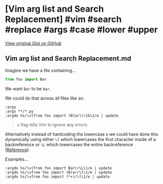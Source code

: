 # [Vim arg list and Search Replacement] #vim #search #replace #args #case #lower #upper

[View original Gist on GitHub](https://gist.github.com/Integralist/cca9599decab873373aad6d8ebff61ac)

## Vim arg list and Search Replacement.md

Imagine we have a file containing...

```python
from foo import Bar
```

We want `Bar` to be `bar`.

We could do that across all files like so:

```viml
:args
:args **/*.py
:argdo %s/\v(from foo import )B(ar)/\1b\2/e | update
```

> `e` flag tells Vim to ignore any errors

Alternatively instead of hardcoding the lowercase `b` we could have done this dynamically using either `\l` which lowercases the first character inside of a backreference or `\L` which lowercases the entire backreference ([Reference](https://vim.fandom.com/wiki/Changing_case_with_regular_expressions)).

Examples...

```viml
:argdo %s/\v(from foo import Bar)/\L\1/e | update
:argdo %s/\vfrom foo import (B)ar/\l\1/e | update
:argdo %s/\vfrom foo import (*+)/\l\1/e | update
```

